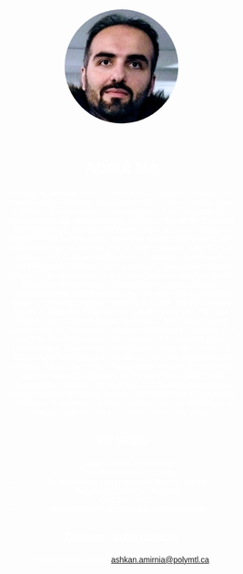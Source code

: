 <!DOCTYPE html>
<html lang="en">
<head>
  <meta charset="UTF-8">
  <meta name="viewport" content="width=device-width, initial-scale=1.0">
  <title>Ashkan Amirnia</title>
  <style>
    body {
      font-family: Arial, sans-serif;
      margin: 0;
      padding: 0;
      background-image: url('header.png'); /* Replace 'background.jpg' with your background image path */
      background-size: cover;
      background-position: center;
      color: #fff;
    }
    .container {
      max-width: 800px;
      margin: 0 auto;
      padding: 50px;
      text-align: center;
    }
    img.profile {
      width: 200px;
      height: 200px;
      border-radius: 50%;
      margin-bottom: 20px;
    }
    h1, h2 {
      margin-bottom: 20px;
    }
    p {
      margin-bottom: 10px;
    }
  </style>
</head>
<body>
  <div class="container">
    <img src="Ashkan_photo.png" alt="Profile Picture" class="profile"> <!-- Replace 'profile.jpg' with your profile picture path -->
    <h1>About Me</h1>
    <p>
      During my teenage years, I discovered a magazine focused on science and technology called Danestaniha. After reading a few editions, I became a fan of the magazine. It not only provided entertainment but also ignited my interest in the world of science and technology. This fascination led me to pursue a degree in electronic engineering at the university, a field closely associated with technology. In my final year of undergraduate studies, I was introduced to Artificial Intelligence (AI), and my interest in this field deepened. Motivated by this passion, I pursued a Master's degree in AI, specializing in real-time computer vision, at Sharif University of Technology. Throughout my years of study, I successfully completed various courses related to AI, including image processing, machine learning, machine vision, computer vision in intelligent environments, parallel programming, data mining, and advanced statistical analysis. After obtaining my master's degree, I garnered valuable experience by working as a machine learning engineer and consultant for several years, contributing to diverse industrial projects. Since the summer of 2022, I have been pursuing my Ph.D. under the supervision of Professor Samira Kivanpour. My research focuses on developing machine learning algorithms for human-robot collaboration disassembly planning. My objective is to develop autonomous models capable of making real-time decisions based on dynamic conditions. In essence, tackling machine learning challenges is not just a job for me; it is a hobby that I truly enjoy.
    </p>
    <h2>My Skills</h2>
    <ul>
      <li>Applied machine learning</li>
      <li>Real-time decision-making</li>
      <li>Reinforcement Learning application in industry</li>
      <li>Robotic/cobotic manufacturing</li>
      <li>Computer vision</li>
      <li>Recommender systems and personalization</li>
    </ul>
    <h2>Contact Information</h2>
    <p>You can reach me at: <a href="mailto:ashkan.amirnia@polymtl.ca">ashkan.amirnia@polymtl.ca</a></p>
  </div>
</body>
</html>
